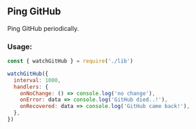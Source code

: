 ## Ping GitHub

Ping GitHub periodically.

### Usage:

```js
const { watchGitHub } = require('./lib')

watchGitHub({
  interval: 1000,
  handlers: {
    onNoChange: () => console.log('no change'),
    onError: data => console.log('GitHub died..!'),
    onRecovered: data => console.log('GitHub came back!'),
  },
})
```
